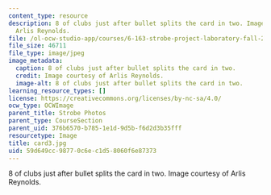```yaml
---
content_type: resource
description: 8 of clubs just after bullet splits the card in two. Image courtesy of
  Arlis Reynolds.
file: /ol-ocw-studio-app/courses/6-163-strobe-project-laboratory-fall-2005/59d649cc98770c6ec1d58060f6e87373_card3.jpg
file_size: 46711
file_type: image/jpeg
image_metadata:
  caption: 8 of clubs just after bullet splits the card in two.
  credit: Image courtesy of Arlis Reynolds.
  image-alt: 8 of clubs just after bullet splits the card in two.
learning_resource_types: []
license: https://creativecommons.org/licenses/by-nc-sa/4.0/
ocw_type: OCWImage
parent_title: Strobe Photos
parent_type: CourseSection
parent_uid: 376b6570-b785-1e1d-9d5b-f6d2d3b35fff
resourcetype: Image
title: card3.jpg
uid: 59d649cc-9877-0c6e-c1d5-8060f6e87373
---
```

8 of clubs just after bullet splits the card in two. Image courtesy of Arlis Reynolds.